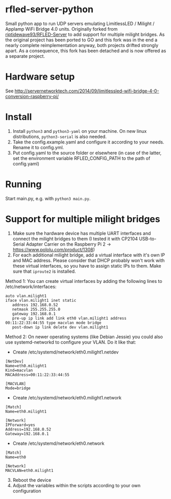 rfled-server-python
============

Small python app to run UDP servers emulating LimitlessLED / Milight / Applamp WiFi Bridge 4.0 units. Originally forked from [riptidewave93/RFLED-Server](https://github.com/riptidewave93/RFLED-Server) to add support for multiple milight bridges. As the original project has been ported to GO and this fork was in the end a nearly complete reimplementation anyway, both projects drifted strongly apart. As a consequence, this fork has been detached and is now offered as a separate project.

Hardware setup
=======

See http://servernetworktech.com/2014/09/limitlessled-wifi-bridge-4-0-conversion-raspberry-pi/

Install
=======

 1. Install `python3` and `python3-yaml` on your machine. On new linux distributions, `python3-serial` is also needed.
 2. Take the config.example.yaml and configure it according to your needs. Rename it to config.yml.
 3. Put config.yaml to the source folder or elsewhere (in case of the latter, set the environment variable RFLED_CONFIG_PATH to the path of config.yaml)

Running
=======

Start main.py, e.g. with `python3 main.py`.


Support for multiple milight bridges
==============

 1. Make sure the hardware device has multiple UART interfaces and connect the milight bridges to them (I tested it with CP2104 USB-to-Serial Adapter Carrier on the Raspberry Pi 2 -> https://www.pololu.com/product/1308)
 2. For each additional milight bridge, add a virtual interface with it's own IP and MAC address. Please consider that DHCP probably won't work with these virtual interfaces, so you have to assign static IPs to them. Make sure that `iproute2` is installed.
   
  Method 1: You can create virtual interfaces by adding the following lines to /etc/network/interfaces:
  ```
  auto vlan.milight1
  iface vlan.milight1 inet static
     address 192.168.0.52
     netmask 255.255.255.0
     gateway 192.168.0.1
     pre-up ip link add link eth0 vlan.milight1 address 00:11:22:33:44:55 type macvlan mode bridge
     post-down ip link delete dev vlan.milight1
  ```
  Method 2: On newer operating systems (like Debian Jessie) you could also use systemd-networkd to configure your VLAN. Do it like that:
  
   * Create /etc/systemd/network/eth0.milight1.netdev
   ```
   [NetDev]
   Name=eth0.milight1
   Kind=macvlan
   MACAddress=00:11:22:33:44:55

   [MACVLAN]
   Mode=bridge
   ```
   * Create /etc/systemd/network/eth0.milight1.network
   ```
   [Match]
   Name=eth0.milight1
 
   [Network]
   IPForward=yes
   Address=192.168.0.52
   Gateway=192.168.0.1
   ```
   * Create /etc/systemd/network/eth0.network
   ```
   [Match]
   Name=eth0

   [Network]
   MACVLAN=eth0.milight1
   ```
 3. Reboot the device
 4. Adjust the variables within the scripts according to your own configuration
